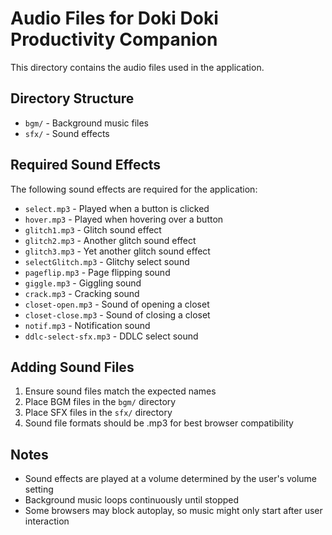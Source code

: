 # Audio Files for Doki Doki Productivity Companion

This directory contains the audio files used in the application.

## Directory Structure

- `bgm/` - Background music files
- `sfx/` - Sound effects

## Required Sound Effects

The following sound effects are required for the application:

- `select.mp3` - Played when a button is clicked
- `hover.mp3` - Played when hovering over a button
- `glitch1.mp3` - Glitch sound effect
- `glitch2.mp3` - Another glitch sound effect
- `glitch3.mp3` - Yet another glitch sound effect
- `selectGlitch.mp3` - Glitchy select sound
- `pageflip.mp3` - Page flipping sound
- `giggle.mp3` - Giggling sound
- `crack.mp3` - Cracking sound
- `closet-open.mp3` - Sound of opening a closet
- `closet-close.mp3` - Sound of closing a closet
- `notif.mp3` - Notification sound
- `ddlc-select-sfx.mp3` - DDLC select sound

## Adding Sound Files

1. Ensure sound files match the expected names
2. Place BGM files in the `bgm/` directory
3. Place SFX files in the `sfx/` directory
4. Sound file formats should be .mp3 for best browser compatibility

## Notes

- Sound effects are played at a volume determined by the user's volume setting
- Background music loops continuously until stopped
- Some browsers may block autoplay, so music might only start after user interaction 